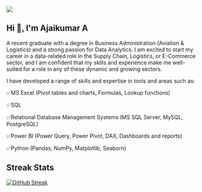 ![](https://github.com/ajaikumar-a/ajaikumar-a/blob/main/github%20banner.gif)



## Hi 👋, I'm Ajaikumar A
A recent graduate with a degree in Business Administration (Aviation & Logistics) and a strong passion for Data Analytics. I am excited to start my career in a data-related role in the Supply Chain, Logistics, or E-Commerce sector, and I am confident that my skills and experience make me well-suited for a role in any of these dynamic and growing sectors.

  
  
I have developed a range of skills and expertise in tools and areas such as:
 
 ✅MS Excel (Pivot tables and charts, Formulas, Lookup functions)
  
 ✅SQL
  
 ✅Relational Database Management Systems (MS SQL Server, MySQL, PostgreSQL)
  
 ✅Power BI (Power Query, Power Pivot, DAX, Dashboards and reports)
  
 ✅Python (Pandas, NumPy, Matplotlib, Seaborn)


  



  
  




## Streak Stats
[![GitHub Streak](https://github-readme-streak-stats.herokuapp.com?user=ajaikumar-a&date_format=M%20j%5B%2C%20Y%5D&background=DD272700&border=AAAAAA&stroke=AAAAAA&ring=4F8CC9&fire=FFB72B&currStreakNum=FFB72B&sideNums=4F8CC9&currStreakLabel=FFB72B&sideLabels=FFB72B&dates=4F8CC9)](https://git.io/streak-stats)
